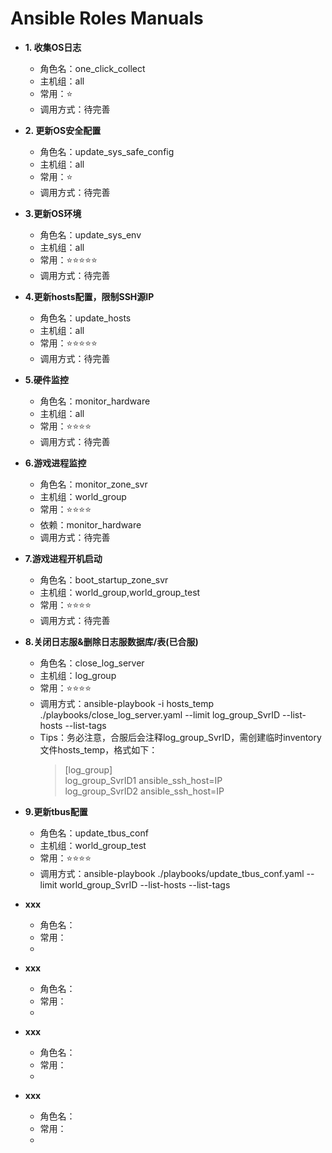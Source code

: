 # Ansible Roles Manuals

* **1. 收集OS日志**
    * 角色名：one_click_collect
    * 主机组：all
    * 常用：⭐
    * 调用方式：待完善

* **2. 更新OS安全配置**
    * 角色名：update_sys_safe_config
    * 主机组：all
    * 常用：⭐
    * 调用方式：待完善

* **3.更新OS环境**
    * 角色名：update_sys_env
    * 主机组：all
    * 常用：⭐⭐⭐⭐⭐
    * 调用方式：待完善

* **4.更新hosts配置，限制SSH源IP**
    * 角色名：update_hosts
    * 主机组：all
    * 常用：⭐⭐⭐⭐⭐
    * 调用方式：待完善

* **5.硬件监控**
    * 角色名：monitor_hardware
    * 主机组：all
    * 常用：⭐⭐⭐⭐
    * 调用方式：待完善

* **6.游戏进程监控**
    * 角色名：monitor_zone_svr
    * 主机组：world_group
    * 常用：⭐⭐⭐⭐
    * 依赖：monitor_hardware
    * 调用方式：待完善
    
* **7.游戏进程开机启动**
    * 角色名：boot_startup_zone_svr
    * 主机组：world_group,world_group_test
    * 常用：⭐⭐⭐⭐
    * 调用方式：待完善

* **8.关闭日志服&删除日志服数据库/表(已合服)**
    * 角色名：close_log_server
    * 主机组：log_group
    * 常用：⭐⭐⭐⭐
    * 调用方式：ansible-playbook -i hosts_temp ./playbooks/close_log_server.yaml --limit log_group_SvrID --list-hosts --list-tags
    * Tips：务必注意，合服后会注释log_group_SvrID，需创建临时inventory文件hosts_temp，格式如下：
      >[log_group]</br>
      log_group_SvrID1 ansible_ssh_host=IP</br>
      log_group_SvrID2 ansible_ssh_host=IP</br>

* **9.更新tbus配置**
    * 角色名：update_tbus_conf
    * 主机组：world_group_test
    * 常用：⭐⭐⭐⭐
    * 调用方式：ansible-playbook ./playbooks/update_tbus_conf.yaml --limit world_group_SvrID --list-hosts --list-tags

* **xxx**
    * 角色名：
    * 常用：
    *

* **xxx**
    * 角色名：
    * 常用：
    *

* **xxx**
    * 角色名：
    * 常用：
    *

* **xxx**
    * 角色名：
    * 常用：
    *